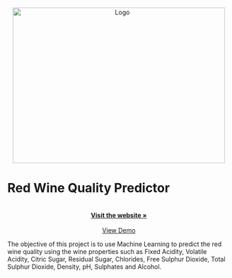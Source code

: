 <!-- PROJECT LOGO -->
<br />
<p align="center">
  <a href="https://github.com/vanshhhhh">
    <img src="https://vanshhhhh.github.io/assets/img/redwine_logo.jpg" alt="Logo" width=480 height=351>

    
  </a>
</p>

# Red Wine Quality Predictor
<p>
  <p align="center"> 
    <br />
    <a href="https://redwine-quality-predictor.herokuapp.com/"><strong>Visit the website »</strong></a>
    <br />
    <br />
    <a href="https://redwine-quality-predictor.herokuapp.com/">View Demo</a>
  </p>
</p>

The objective of this project is to use Machine Learning to predict the red wine quality using the wine properties such as Fixed Acidity, Volatile Acidity, Citric Sugar, Residual Sugar, Chlorides, Free Sulphur Dioxide, Total Sulphur Dioxide, Density, pH, Sulphates and Alcohol.
